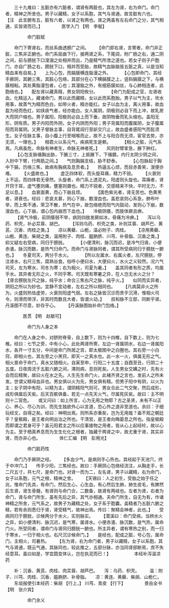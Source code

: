 <!-- { "loadSidebar": true } -->
　　三十九难曰：五脏亦有六脏者，谓肾有两脏也，其左为肾，右为命门。命门者，精神之所舍也。男子以藏精，女子以系胞，其气与肾通，故言脏有六也。　　 【注　此言腑有五，脏有六者，以肾之有两也。肾之两虽有左右命门之分，其气相通，实皆肾而已。】
　　　　医学入门 【明　李梴】

　　　　　命门脏赋

　　命门下寄肾右，而丝系曲透膀广之间。　　 【命门即右肾，言寄者，命门非正脏，三焦非正腑也。命门系屈曲下行，接两肾之系，下尾闾，附广肠之右，通二阴之间，前与膀胱下口溲溺之处相并而出，乃是精气所泄之道也。若女子则子户胞门，亦自广肠之右，膀胱下口，相并而受胎，故精气血脉脑皆五脏之真，以是当知精血来有自矣。】　　上为心包，而膈膜横连脂漫之外。
　　 【心包即命门，其经手厥阴，其腑三焦，其脏心包络，其部分在心下横膈膜之上，竖斜膈膜之下，与横膜相粘。其处黄脂漫包者，心也；其漫脂之外，有细筋膜如丝，与心肺相连者，此胞络也。】　　配左肾以藏真精，男女阴阳攸分。
　　 【命门为配成之官，左肾收血，化精运入，藏诸命门，男以此而藏精，女以此而系胞胎。男子以气为主，坎水用事，故蒸气为精而色白，如带火者，精亦能红。女子以血为主，离火用事，故血盈为经而色红，如挟痰气者，经亦能白。女人属阴，阴极则必自下而上冲，故乳房大而阴户缩也。男子属阳，阳极则必自上而下垂，故阴物垂而乳头缩也。盖阳无形，阴有质。男子内阳而外阴，女子内阴而外阳；男子背属阳而腹属阴，女子腹属阳而背属阴。又男子督脉主事，自背尾闾行至龂交穴止，故血盛者感阳气而髭须生。女子任脉主事，自小腹上行至咽喉而止，故不上与阳合而无须，宦官去势，亦无须，一理也。】　　相君火以系元气，疾病死生是赖。
　　 【相火之脏，元气系焉。凡病虽危，命脉有神者生，命脉无神者死。】　　风则肘臂挛急，腋下肿红。
　　 【心包支脉循胸出胁，下腋三寸，上抵腋下，下循臑，内行太阴少阴之间，入肘中下臂，行两筋之间。】　　气则胸膈支结，胁不舒泰。
　　 【心包脉起于胸中下膈，历络三焦，故病有胸病及息贲者。】　　热逼五心烦，而目赤善笑，溲便亦难。　　 【火盛故也。】
　　虚乏四体软，而头旋耳痛，精力不锐。　　 【火衰则土不运，而四体若无骨然。头旋者，命门系上透泥丸，阳虚则头旋也。耳痛者，肾开窍于耳，虚气壅则痛，壅塞则聋也。精力不锐者，交感精来不快，平时无力，不足以息。】　　血衰面黄，而心下崩且烦。
　　 【面色紫光者，肾无苦也。色黄黑者，肾衰也。经曰：悲哀太甚，则心下崩，数溲血也。盖悲哀则心系急，肺布叶举，而上焦不通，荣卫不散，热气在中，故包络绝而阳气内鼓动，发则心下崩，数溲血也。心下崩，谓心包内崩而下血也。】　　冷极阴痿，而肢体厥且痹。
　　 【肾气冷极，前阴痿弱不举，病则四肢发厥如冰，骨痛为冷痹。】　　泻以乌药、枳壳，补必苁蓉、胡巴。　　 【泻则乌药、枳壳之类，补则苁蓉、胡芦巴、黄芪、沉香、肉桂之类。】　　凉以黄蘗、山栀，温必附子、肉桂。　　 【凉用黄蘗、山栀、黄连、柴胡之类，温用附子、肉桂、腽肭脐、川芎、补骨脂、沉香之类。】　　抑又疑左右受病，同归于膀胱。
　　 【小便清利，脉沉而迟，是冷气归肾。小便赤濇，脉沉而数，是热气归命门。而命门与肾脉同者，谓其所受病同归于膀胱一腑也。】　　冬夏司天，两分于水火。
　　 【所以左属水、右属火者，左尺膀胱，停注肾水，右尺三焦，腐熟谷食。俗呼小便曰水，大便曰火，水火之义较然。况六气司天，左为寒水，司冬为寒；右为相火，司夏为暑。】　　盖其同者有形之质，均属乎水。其异者无形之火，不同乎寒。司天既有寒暑之异，在人岂无水火之分？　　 【肾合膀胱左尺之脉，纯乎水；命合三焦右尺之脉，纯乎火。】　　似同而实异者，阴阳之所以为妙也。宜静不宜动者，左右之所以相同也。　　 【凡病莫非火之所为，火盛则热怯虚劳，火衰则阳虚气弱。左右之脉皆沉诊而贵乎沉滑，惟相火司令，则滑而带浮，非其时而数且大者，皆谓火动。】　　叔和脉不立部，同断乎肾。丹溪图不尽意，妙存乎心。　　 【丹溪脉图始补命门包络。】

　　　　医贯 【明　赵献可】

　　　　　命门为人身之本

　　命门在人身之中，对脐附脊骨，自上数下，则为十四椎，自下数上，则为七椎。经曰：七节之旁，中有小心，此处两肾所寄，左边一肾属阴水，右边一肾属阳水，各开一寸五分，中间是命门所居之宫，即太极图中之白圈也。其右旁一小白窍，即相火也，其左旁之小黑窍，即天一之真水也。此一水一火，俱属无形之气。相火禀命于命门，真水又随相火。自寅至申，行阳二十五度；自酉至丑，行阴二十五度。日夜周流于五脏六腑之间，滞则病，息则死矣。人生男女交媾之时，先有火会而后精聚，故曰火在水之先。人生先生命门火，此褚齐贤之言也，发前人之所未发。世谓父精母血非也。男女俱以火为先，男女俱有精。但男子阳中有阴，以火为主；女子阴中有阳，以精为主，谓阴精阳气则可。男女合此二气交聚，然后成形，成形俱属后天矣。后天百骸俱备，若无一点先天火气，尽属死灰矣。故曰：主不明则十二官危。　　或又问曰：如上所言，心为无用之物耶？古之圣贤，未有不以正心、养心、尽心为训，而先生独欲外心以言道，恐心外之道非至道也。余曰：子细玩经文，自得之矣。经曰：神明出焉。则所系亦重矣，岂为无用哉？盍不观之朝廷乎？皇极殿，是王者向明出治之所也。干清宫，是王者向晦晏息之所也。指皇极殿而即谓之君身可乎？盖元阳君主之所以应事接物之用者，皆从心上起经纶，故以心为主。至于栖真养息而为生生化化之根者，独藏于两肾之中，故尤重于肾，其实非肾，而亦非心也。
　　　　体仁汇编 【明　彭用光】

　　　　　命门脏药性

　　命门乃手厥阴之经。
　　【多血少气，是病则手心热也。其经起于天池穴，终于中冲穴。】　　传手少阳，三焦经也。故曰：手厥阴心包络经流注，从胸走手，长二尺五寸，共七尺，是命门也。对肾一而为二，左名肾，男子以藏精，右为命门，女子以系胞，元气之根，精神之舍。　　 【天锡曰：人之初生，受胎之始于任之兆，惟命门先具，有命门，然后生心，心生血，有心然后生肺，肺生皮毛，有脾然后生肾，肾生骨髓，有肾则与命门合，二数备，故肾有两岐也。左者为肾，右者为命门，肾与命门所生，虽有先后之异，其气亦相通。夫命门所生，自无为有，作诸神精之所舍，元气系之，故男子为藏精之处，女子系于胞囊。盖精者乃五脏六腑之精，若有余则悉归于肾，肾受精气，故神出焉。传曰：聚精会神者，此也。】　　受病同归于膀胱，诊候两分于水火，实则脉实。　　 【潜溪曰：命门受病，当辨水火之异，如小便清利、脉沉迟，是气寒，属肾水。小便赤濇、脉沉数，是气热，属命门火。所受同者，谓命门与肾同归膀胱一腑也。所主异者，谓有寒热之别，而一归于寒水，一归于相火也。右尺沉诊候命门。】　　是经也，配成之脏，号心包，属命门，主相火，司暑热。　　 【左为肾，右为命门者，男子以藏精，女子以系胞，其气与肾通，既云气通，其脉同也，较此推之，五部分脉，亦当同肾部断焉，庶不失经意耳。虽曰如是，学宜圆变体认，岂在执泥而已！】
　　　　　本经补泻温凉药

　　补：沉香、黄芪、肉桂、肉苁蓉、胡芦巴。　　泻：乌药、枳壳。
　　温：附子、川芎、肉桂、沉香、腽肭脐、补骨脂。　　凉：黄连、黄蘗、柴胡、山栀仁。
　　东垣报使引本经药：柴胡 【行上，】 川芎、青皮 【行下】
　　　　景岳全书 【明　张介宾】

　　　　　命门余义

